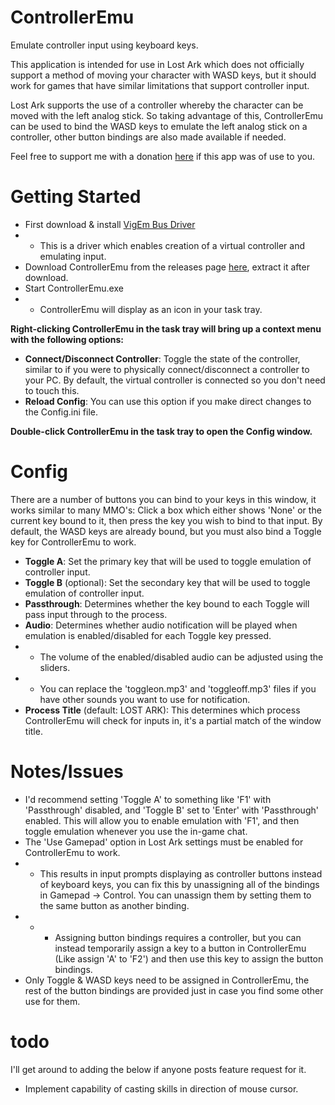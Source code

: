 # ControllerEmu
Emulate controller input using keyboard keys.

This application is intended for use in Lost Ark which does not officially support a method of moving your character with WASD keys, but it should work for games that have similar limitations that support controller input.

Lost Ark supports the use of a controller whereby the character can be moved with the left analog stick. So taking advantage of this, ControllerEmu can be used to bind the WASD keys to emulate the left analog stick on a controller, other button bindings are also made available if needed.

Feel free to support me with a donation [here](https://streamlabs.com/primpri) if this app was of use to you.

# Getting Started
- First download & install [VigEm Bus Driver](https://github.com/ViGEm/ViGEmBus/releases/tag/setup-v1.17.333)
- - This is a driver which enables creation of a virtual controller and emulating input.
- Download ControllerEmu from the releases page [here](https://github.com/priprii/ControllerEmu/releases), extract it after download.
- Start ControllerEmu.exe
- - ControllerEmu will display as an icon in your task tray.

**Right-clicking ControllerEmu in the task tray will bring up a context menu with the following options:**
- **Connect/Disconnect Controller**: Toggle the state of the controller, similar to if you were to physically connect/disconnect a controller to your PC. By default, the virtual controller is connected so you don't need to touch this.
- **Reload Config**: You can use this option if you make direct changes to the Config.ini file.

**Double-click ControllerEmu in the task tray to open the Config window.**

# Config
There are a number of buttons you can bind to your keys in this window, it works similar to many MMO's: Click a box which either shows 'None' or the current key bound to it, then press the key you wish to bind to that input. By default, the WASD keys are already bound, but you must also bind a Toggle key for ControllerEmu to work.
- **Toggle A**: Set the primary key that will be used to toggle emulation of controller input.
- **Toggle B** (optional): Set the secondary key that will be used to toggle emulation of controller input.
- **Passthrough**: Determines whether the key bound to each Toggle will pass input through to the process.
- **Audio**: Determines whether audio notification will be played when emulation is enabled/disabled for each Toggle key pressed.
- - The volume of the enabled/disabled audio can be adjusted using the sliders.
- - You can replace the 'toggleon.mp3' and 'toggleoff.mp3' files if you have other sounds you want to use for notification.
- **Process Title** (default: LOST ARK): This determines which process ControllerEmu will check for inputs in, it's a partial match of the window title.

# Notes/Issues

- I'd recommend setting 'Toggle A' to something like 'F1' with 'Passthrough' disabled, and 'Toggle B' set to 'Enter' with 'Passthrough' enabled. This will allow you to enable emulation with 'F1', and then toggle emulation whenever you use the in-game chat.
- The 'Use Gamepad' option in Lost Ark settings must be enabled for ControllerEmu to work.
- - This results in input prompts displaying as controller buttons instead of keyboard keys, you can fix this by unassigning all of the bindings in Gamepad -> Control. You can unassign them by setting them to the same button as another binding.
- - - Assigning button bindings requires a controller, but you can instead temporarily assign a key to a button in ControllerEmu (Like assign 'A' to 'F2') and then use this key to assign the button bindings.
- Only Toggle & WASD keys need to be assigned in ControllerEmu, the rest of the button bindings are provided just in case you find some other use for them.

# todo
I'll get around to adding the below if anyone posts feature request for it.
- Implement capability of casting skills in direction of mouse cursor.
